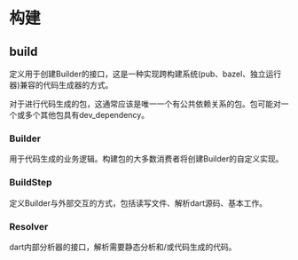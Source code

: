 # 构建

## build
定义用于创建Builder的接口，这是一种实现跨构建系统(pub、bazel、独立运行器)兼容的代码生成器的方式。

对于进行代码生成的包，这通常应该是唯一一个有公共依赖关系的包。包可能对一个或多个其他包具有dev_dependency。

### Builder
用于代码生成的业务逻辑。构建包的大多数消费者将创建Builder的自定义实现。

### BuildStep
定义Builder与外部交互的方式，包括读写文件、解析dart源码、基本工作。

### Resolver
dart内部分析器的接口，解析需要静态分析和/或代码生成的代码。